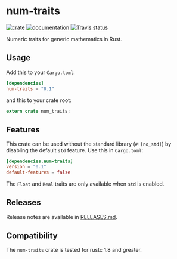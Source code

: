 # num-traits

[![crate](https://img.shields.io/crates/v/num-traits.svg)](https://crates.io/crates/num-traits)
[![documentation](https://docs.rs/num-traits/badge.svg)](https://docs.rs/num-traits)
[![Travis status](https://travis-ci.org/rust-num/num-traits.svg?branch=master)](https://travis-ci.org/rust-num/num-traits)

Numeric traits for generic mathematics in Rust.

## Usage

Add this to your `Cargo.toml`:

```toml
[dependencies]
num-traits = "0.1"
```

and this to your crate root:

```rust
extern crate num_traits;
```

## Features

This crate can be used without the standard library (`#![no_std]`) by disabling
the default `std` feature.  Use this in `Cargo.toml`:

```toml
[dependencies.num-traits]
version = "0.1"
default-features = false
```

The `Float` and `Real` traits are only available when `std` is enabled.

## Releases

Release notes are available in [RELEASES.md](RELEASES.md).

## Compatibility

The `num-traits` crate is tested for rustc 1.8 and greater.
